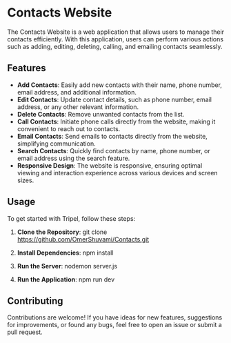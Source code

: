 # Contacts Website

The Contacts Website is a web application that allows users to manage their contacts efficiently. With this application, users can perform various actions such as adding, editing, deleting, calling, and emailing contacts seamlessly.

## Features

- **Add Contacts**: Easily add new contacts with their name, phone number, email address, and additional information.
- **Edit Contacts**: Update contact details, such as phone number, email address, or any other relevant information.
- **Delete Contacts**: Remove unwanted contacts from the list.
- **Call Contacts**: Initiate phone calls directly from the website, making it convenient to reach out to contacts.
- **Email Contacts**: Send emails to contacts directly from the website, simplifying communication.
- **Search Contacts**: Quickly find contacts by name, phone number, or email address using the search feature.
- **Responsive Design**: The website is responsive, ensuring optimal viewing and interaction experience across various devices and screen sizes.

## Usage

To get started with Tripel, follow these steps:

1. **Clone the Repository**: 
git clone https://github.com/OmerShuvami/Contacts.git

2. **Install Dependencies**:
npm install

3. **Run the Server**:
nodemon server.js

4. **Run the Application**:
npm run dev

## Contributing

Contributions are welcome! If you have ideas for new features, suggestions for improvements, or found any bugs, feel free to open an issue or submit a pull request.
